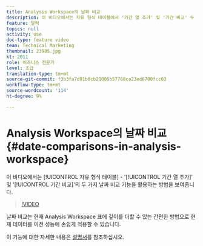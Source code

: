 ```yaml
---
title: Analysis Workspace의 날짜 비교
description: 이 비디오에서는 자유 형식 테이블에서 '기간 열 추가' 및 '기간 비교' 두 가지 날짜 비교 기능을 활용하는 방법을 보여 줍니다.
feature: 달력
topics: null
activity: use
doc-type: feature video
team: Technical Marketing
thumbnail: 23985.jpg
kt: 2011
role: 비즈니스 전문가
level: 초급
translation-type: tm+mt
source-git-commit: f3b3fa7d91b0cb21005b57768ca23ed6700fcc03
workflow-type: tm+mt
source-wordcount: '114'
ht-degree: 9%

---
```



# Analysis Workspace의 날짜 비교 {#date-comparisons-in-analysis-workspace}

이 비디오에서는 [!UICONTROL 자유 형식 테이블] - &#39;[!UICONTROL 기간 열 추가]&#39; 및 &#39;[!UICONTROL 기간 비교]&#39;의 두 가지 날짜 비교 기능을 활용하는 방법을 보여줍니다.

>[!VIDEO](https://video.tv.adobe.com/v/23985/?quality=12)

날짜 비교는 현재 Analysis Workspace 표에 깊이를 더할 수 있는 간편한 방법으로 현재 데이터를 이전 성능에 손쉽게 적용할 수 있습니다.

이 기능에 대한 자세한 내용은 [설명서](https://marketing.adobe.com/resources/help/en_US/analytics/analysis-workspace/time_comparison.html)를 참조하십시오.
